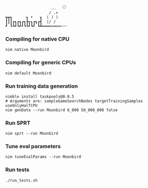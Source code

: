 ```
                    __   🌕
                   / .>    
┳┳┓      ┓ •   ┓  ( ) )    
┃┃┃┏┓┏┓┏┓┣┓┓┏┓┏┫  |/ /     
┛ ┗┗┛┗┛┛┗┗┛┗┛ ┗┻━━━━>━>━─┄┈
```

### Compiling for native CPU
```shell
nim native Moonbird
```

### Compiling for generic CPUs
```shell
nim default Moonbird
```

### Run training data generation
```shell
nimble install taskpools@0.0.5
# Arguments are: sampleGameSearchNodes targetTrainingSamples useOnlyHalfCPU
nim genData --run Moonbird 6_000 50_000_000 false
```

### Run SPRT
```shell
nim sprt --run Moonbird
```

### Tune eval parameters
```shell
nim tuneEvalParams --run Moonbird
```

### Run tests
```shell
./run_tests.sh
```